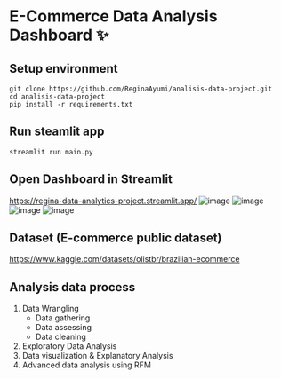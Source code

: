 # E-Commerce Data Analysis Dashboard ✨

## Setup environment
```
git clone https://github.com/ReginaAyumi/analisis-data-project.git
cd analisis-data-project
pip install -r requirements.txt
```

## Run steamlit app
```
streamlit run main.py
```

## Open Dashboard in Streamlit
https://regina-data-analytics-project.streamlit.app/
![image](https://github.com/ReginaAyumi/analisis-data-project/assets/90667044/57b53ad9-026d-473b-8e11-1bfc7233fbba)
![image](https://github.com/ReginaAyumi/analisis-data-project/assets/90667044/0a97e74d-bd8c-4b5f-9a32-bb9340be1c49)
![image](https://github.com/ReginaAyumi/analisis-data-project/assets/90667044/982ce713-ee6c-4e0c-aa3b-7179cfceaa1e)
![image](https://github.com/ReginaAyumi/analisis-data-project/assets/90667044/66c52909-0be2-479a-a3cf-807a450b1155)


## Dataset (E-commerce public dataset)
https://www.kaggle.com/datasets/olistbr/brazilian-ecommerce

## Analysis data process
1. Data Wrangling
   - Data gathering
   - Data assessing
   - Data cleaning
2. Exploratory Data Analysis
3. Data visualization & Explanatory Analysis
4. Advanced data analysis using RFM
